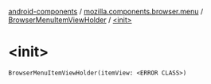 [android-components](../../index.md) / [mozilla.components.browser.menu](../index.md) / [BrowserMenuItemViewHolder](index.md) / [&lt;init&gt;](./-init-.md)

# &lt;init&gt;

`BrowserMenuItemViewHolder(itemView: <ERROR CLASS>)`